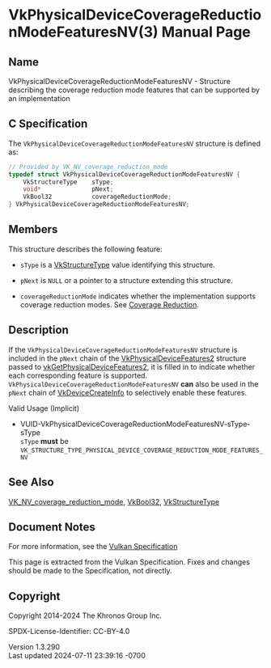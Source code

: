 # VkPhysicalDeviceCoverageReductionModeFeaturesNV(3) Manual Page

## Name

VkPhysicalDeviceCoverageReductionModeFeaturesNV - Structure describing
the coverage reduction mode features that can be supported by an
implementation



## <a href="#_c_specification" class="anchor"></a>C Specification

The `VkPhysicalDeviceCoverageReductionModeFeaturesNV` structure is
defined as:

``` c
// Provided by VK_NV_coverage_reduction_mode
typedef struct VkPhysicalDeviceCoverageReductionModeFeaturesNV {
    VkStructureType    sType;
    void*              pNext;
    VkBool32           coverageReductionMode;
} VkPhysicalDeviceCoverageReductionModeFeaturesNV;
```

## <a href="#_members" class="anchor"></a>Members

This structure describes the following feature:

- `sType` is a [VkStructureType](https://registry.khronos.org/vulkan/specs/1.3-extensions/man/html/VkStructureType.html) value identifying
  this structure.

- `pNext` is `NULL` or a pointer to a structure extending this
  structure.

- <span id="features-coverageReductionMode"></span>
  `coverageReductionMode` indicates whether the implementation supports
  coverage reduction modes. See <a
  href="https://registry.khronos.org/vulkan/specs/1.3-extensions/html/vkspec.html#fragops-coverage-reduction"
  target="_blank" rel="noopener">Coverage Reduction</a>.

## <a href="#_description" class="anchor"></a>Description

If the `VkPhysicalDeviceCoverageReductionModeFeaturesNV` structure is
included in the `pNext` chain of the
[VkPhysicalDeviceFeatures2](https://registry.khronos.org/vulkan/specs/1.3-extensions/man/html/VkPhysicalDeviceFeatures2.html) structure
passed to
[vkGetPhysicalDeviceFeatures2](https://registry.khronos.org/vulkan/specs/1.3-extensions/man/html/vkGetPhysicalDeviceFeatures2.html), it is
filled in to indicate whether each corresponding feature is supported.
`VkPhysicalDeviceCoverageReductionModeFeaturesNV` **can** also be used
in the `pNext` chain of [VkDeviceCreateInfo](https://registry.khronos.org/vulkan/specs/1.3-extensions/man/html/VkDeviceCreateInfo.html) to
selectively enable these features.

Valid Usage (Implicit)

- <a
  href="#VUID-VkPhysicalDeviceCoverageReductionModeFeaturesNV-sType-sType"
  id="VUID-VkPhysicalDeviceCoverageReductionModeFeaturesNV-sType-sType"></a>
  VUID-VkPhysicalDeviceCoverageReductionModeFeaturesNV-sType-sType  
  `sType` **must** be
  `VK_STRUCTURE_TYPE_PHYSICAL_DEVICE_COVERAGE_REDUCTION_MODE_FEATURES_NV`

## <a href="#_see_also" class="anchor"></a>See Also

[VK_NV_coverage_reduction_mode](https://registry.khronos.org/vulkan/specs/1.3-extensions/man/html/VK_NV_coverage_reduction_mode.html),
[VkBool32](https://registry.khronos.org/vulkan/specs/1.3-extensions/man/html/VkBool32.html), [VkStructureType](https://registry.khronos.org/vulkan/specs/1.3-extensions/man/html/VkStructureType.html)

## <a href="#_document_notes" class="anchor"></a>Document Notes

For more information, see the <a
href="https://registry.khronos.org/vulkan/specs/1.3-extensions/html/vkspec.html#VkPhysicalDeviceCoverageReductionModeFeaturesNV"
target="_blank" rel="noopener">Vulkan Specification</a>

This page is extracted from the Vulkan Specification. Fixes and changes
should be made to the Specification, not directly.

## <a href="#_copyright" class="anchor"></a>Copyright

Copyright 2014-2024 The Khronos Group Inc.

SPDX-License-Identifier: CC-BY-4.0

Version 1.3.290  
Last updated 2024-07-11 23:39:16 -0700
